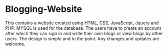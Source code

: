 # Blogging-Website
This contains a website created using HTML, CSS, JavaScript, Jquery and PHP.
MYSQL is used for the database.
The users have to create an account after which they can sign in and write their own blogs or view blogs by other users.
The design is simple and to the point.
Any changes and updates are welcome.

